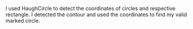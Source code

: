 I used HaughCircle to detect the coordinates of circles and respective rectangle. I detected the contour and used the coordinates to find my valid marked circle. 
